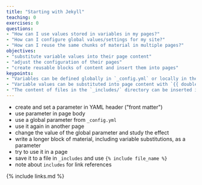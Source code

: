 ```yaml
---
title: "Starting with Jekyll"
teaching: 0
exercises: 0
questions:
- "How can I use values stored in variables in my pages?"
- "How can I configure global values/settings for my site?"
- "How can I reuse the same chunks of material in multiple pages?"
objectives:
- "substitute variable values into their page content"
- "adjust the configuration of their pages"
- "create reusable blocks of content and insert them into pages"
keypoints:
- "Variables can be defined globally in `_config.yml` or locally in the YAML header"
- "Variable values can be substituted into page content with `{{ double_curly_brackets }}`"
- "The content of files in the `_includes/` directory can be inserted into a page with `{ % include file_name % }`"
---
```


- create and set a parameter in YAML header ("front matter")
- use parameter in page body
- use a global parameter from `_config.yml`
- use it again in another page
- change the value of the global parameter and study the effect
- write a longer block of material, including variable substitutions, as a parameter
- try to use it in a page
- save it to a file in `_includes` and use `{% include file_name %}`
- note about `includes` for link references

{% include links.md %}
